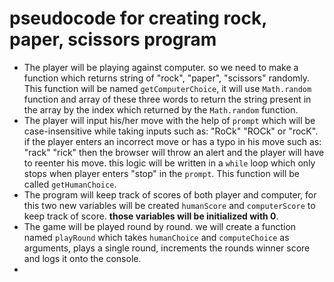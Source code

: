 # pseudocode for creating rock, paper, scissors program

- The player will be playing against computer. so we need to make a function which returns string of "rock", "paper", "scissors" randomly. This function will be named `getComputerChoice`, it will use `Math.random` function and array of these three words to return the string present in the array by the index which returned by the `Math.random` function.
- The player will input his/her move with the help of `prompt` which will be case-insensitive while taking inputs such as: "RoCk" "ROCk" or "rocK". if the player enters an incorrect move or has a typo in his move such as: "rack" "rick" then the browser will throw an alert and the player will have to reenter his move. this logic will be written in a `while` loop which only stops when player enters "stop" in the `prompt`. This function will be called `getHumanChoice`.
- The program will keep track of scores of both player and computer, for this two new variables will be created `humanScore` and `computerScore` to keep track of score. **those variables will be initialized with 0**. 
- The game will be played round by round. we will create a function named `playRound` which takes `humanChoice` and `computeChoice` as arguments, plays a single round, increments the rounds winner score and logs it onto the console. 
- 